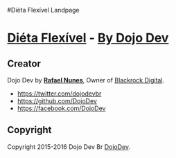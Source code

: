#Diéta Flexível Landpage

# [Diéta Flexível](http://dietaflexivel.com/) - [By Dojo Dev](http://dojodev.com.br)


## Creator

Dojo Dev by **[Rafael Nunes](http://dojodev.com.br)**, Owner of [Blackrock Digital](http://blackrockdigital.io/).

* https://twitter.com/dojodevbr
* https://github.com/DojoDev
* https://facebook.com/DojoDev

## Copyright 

Copyright 2015-2016 Dojo Dev Br [DojoDev](https://github.com/DojoDev).